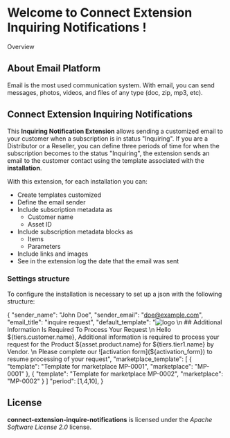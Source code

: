 # Welcome to Connect Extension Inquiring Notifications !

Overview
## About Email Platform
Email is the most used communication system. With email, you can send messages, photos, videos, and files of any type (doc, zip, mp3, etc).

## Connect Extension Inquiring Notifications
This **Inquiring Notification Extension** allows sending a customized email to your customer when a subscription is in status "Inquiring".
If you are a Distributor or a Reseller, you can define three periods of time for when the subscription becomes to the status "Inquiring", the extension sends an email to the customer contact using the template associated with the **installation**.

With this extension, for each installation you can:
- Create templates customized
- Define the email sender
- Include subscription metadata as
    - Customer name
    - Asset ID
- Include subscription metadata blocks as 
    - Items
    - Parameters
- Include links and images
- See in the extension log the date that the email was sent 

### Settings structure
To configure the installation is necessary to set up a json with the following structure:

{
    "sender_name": "John Doe",
    "sender_email": "doe@example.com",
    "email_title": "inquire request",
    "default_template": "![logo](https://example.com/logo.png) \n ## Additional Information Is Required To Process Your Request \n Hello ${tiers.customer.name}, Additional information is required to process your request for the Product ${asset.product.name} for ${tiers.tier1.name} by Vendor. \n Please complete our ![activation form](${activation_form}) to resume processing of your request",
    "marketplace_template": [
        {
        "template": "Template for marketplace MP-0001",
        "marketplace": "MP-0001"
        },
        {
        "template": "Template for marketplace MP-0002",
        "marketplace": "MP-0002"
        }
    ]
    "period": [1,4,10],
}

## License
**connect-extension-inquire-notifications** is licensed under the *Apache Software License 2.0* license.
